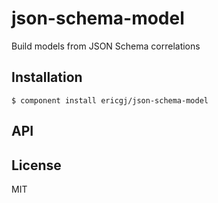 
# json-schema-model

  Build models from JSON Schema correlations

## Installation

    $ component install ericgj/json-schema-model

## API

   

## License

  MIT
